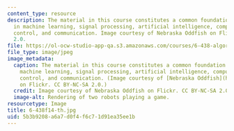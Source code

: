 ```yaml
---
content_type: resource
description: The material in this course constitutes a common foundation for work
  in machine learning, signal processing, artificial intelligence, computer vision,
  control, and communication. Image courtesy of Nebraska Oddfish on Flickr. CC BY-NC-SA
  2.0.
file: https://ol-ocw-studio-app-qa.s3.amazonaws.com/courses/6-438-algorithms-for-inference-fall-2014/5b3b9208a6a7d0f4f6c71d91ea35ee1b_6-438f14-th.jpg
file_type: image/jpeg
image_metadata:
  caption: The material in this course constitutes a common foundation for work in
    machine learning, signal processing, artificial intelligence, computer vision,
    control, and communication. (Image courtesy of [Nebraska Oddfish](https://flic.kr/p/eY7Y83)
    on Flickr. CC BY-NC-SA 2.0.)
  credit: Image courtesy of Nebraska Oddfish on Flickr. CC BY-NC-SA 2.0.
  image-alt: Rendering of two robots playing a game.
resourcetype: Image
title: 6-438f14-th.jpg
uid: 5b3b9208-a6a7-d0f4-f6c7-1d91ea35ee1b
---
```

